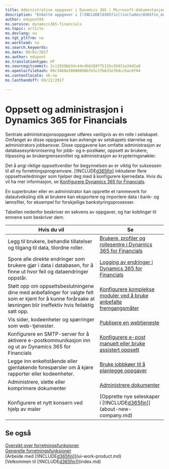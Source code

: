 ```yaml
---
title: Administrative oppgaver i Dynamics 365 | Microsoft-dokumentasjon
description: "Enkelte oppgaver i [!INCLUDE[d365fin](includes/d365fin_md.MD)] krever sentral administrasjon og oppsett. Se hva de er, og finn ut hva som må gjøres."
author: edupont04
ms.service: dynamics365-financials
ms.topic: article
ms.devlang: na
ms.tgt_pltfrm: na
ms.workload: na
ms.search.keywords: 
ms.date: 09/01/2017
ms.author: edupont
ms.translationtype: HT
ms.sourcegitcommit: 2c13559bb3dc44cdb61697f5135c5b931e34d2a8
ms.openlocfilehash: 09c3460a50088098bfe5c2fb633e76dccbac0794
ms.contentlocale: nb-no
ms.lasthandoff: 09/22/2017

---
```

# <a name="setup-and-administration-in-dynamics-365-for-financials"></a>Oppsett og administrasjon i Dynamics 365 for Financials
Sentrale administrasjonsoppgaver utføres vanligvis av én rolle i selskapet. Omfanget av disse oppgavene kan avhenge av selskapets størrelse og administrators jobbansvar. Disse oppgavene kan omfatte administrasjon av databasesynkronisering for jobb- og e-postkøer, oppsett av brukere, tilpassing av brukergrensesnittet og administrasjon av krypteringsnøkler.  

Det å angi riktige oppsettverdier for begynnelsen av er viktig for suksessen til all ny forretningsprogramvare. [!INCLUDE[d365fin](includes/d365fin_md.md)] inkluderer flere oppsettveiledninger som hjelper deg med å konfigurere kjernedata. Hvis du vil ha mer informasjon, se [Konfigurere Dynamics 365 for Financials](setup.md).

<!--Whether you use [!INCLUDE[rim](../../includes/rim_md.md)] to implement setup values or you manually enter them in the new company, you can support your setup decisions with some general recommendations for selected setup fields that are known to potentially cause the solution to be inefficient if defined incorrectly.-->  

En superbruker eller en administrator kan opprette et rammeverk for datautveksling slik at brukere kan eksportere og importere data i bank- og lønnsfiler, for eksempel for forskjellige bankstyringsprosesser.  

Tabellen nedenfor beskriver en sekvens av oppgaver, og har koblinger til emnene som beskriver dem.   

|**Hvis du vil**|**Se**|  
|------------|-------------|  
|Legg til brukere, behandle tillatelser og tilgang til data, tilordne roller.|[Brukere, profiler og rollesentre i Dynamics 365 for Financials](admin-users-profiles-roles.md)|  
|Spore alle direkte endringer som brukere gjør i data i databasen, for å finne ut hvor feil og dataendringer oppstår.|[Logging av endringer i Dynamics 365 for Financials](across-log-changes.md)|  
|Støtt opp om oppsettsbeslutningene dine med anbefalinger for valgte felt som er kjent for å kunne forårsake at løsningen blir ineffektiv hvis feilaktig satt opp.|[Konfigurere komplekse moduler ved å bruke anbefalte fremgangsmåter](set-up-complex-application-areas-using-best-practices.md)|  
|Vis sider, kodeenheter og spørringer som web-tjenester.|[Publisere en webtjeneste](across-how-publish-web-service.md)|  
|Konfigurere en SMTP-server for å aktivere e-postkommunikasjon inn og ut av Dynamics 365 for Financials| [Konfigurere e-post manuelt eller bruke assistert oppsett](madeira-how-setup-email.md)|  
|Legge inn enkeltstående eller gjentakende forespørsler om å kjøre rapporter eller kodeenheter.|[Bruke jobbkøer til å planlegge oppgaver](admin-job-queues-schedule-tasks.md)|  
|Administrere, slette eller komprimere dokumenter|[Administrere dokumenter](admin-manage-documents.md)|  
|Konfigurere et nytt konsern ved hjelp av maler|[Opprette nye seleskaper i [!INCLUDE[d365fin](includes/d365fin_md.md)]](about-new-company.md)|  

## <a name="see-also"></a>Se også
[Oversikt over forretningsfunksjoner](madeira-business-functionality.md)  
[Generelle forretningsfunksjoner](ui-across-business-areas.md)  
[Arbeide med [!INCLUDE[d365fin](includes/d365fin_md.md)]](ui-work-product.md)  
[Velkommen til [!INCLUDE[d365fin](includes/d365fin_md.md)]](index.md)  

